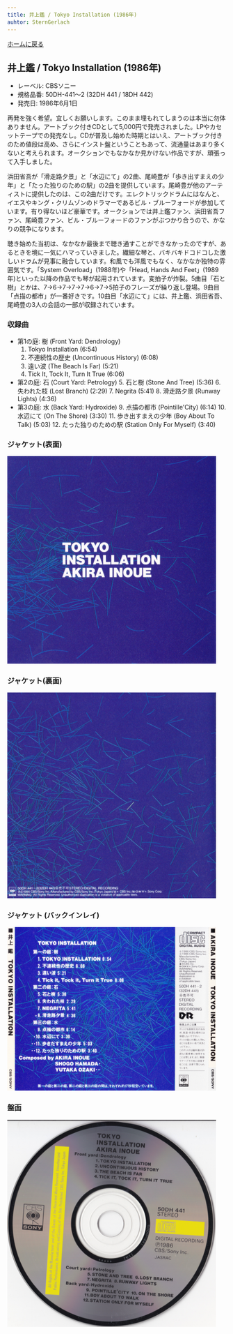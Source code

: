 ```yaml
---
title: 井上鑑 / Tokyo Installation (1986年)
auhtor: SternGerlach
---
```


<!--
 pandoc -s --filter pandoc-crossref -M "crossrefYaml=./crossref_config.yaml" -f markdown -t html5 --mathjax --css ./style.css ./akira-inoue-1986-tokyo-installation.md > ./akira-inoue-1986-tokyo-installation.html
-->

[ホームに戻る](./index.html)

## 井上鑑 / Tokyo Installation (1986年)

- レーベル: CBSソニー
- 規格品番: 50DH-441〜2 (32DH 441 / 18DH 442)
- 発売日: 1986年6月1日

再発を強く希望。宜しくお願いします。このまま埋もれてしまうのは本当に勿体ありません。アートブック付きCDとして5,000円で発売されました。LPやカセットテープでの発売なし。CDが普及し始めた時期とはいえ、アートブック付きのため値段は高め、さらにインスト盤ということもあって、流通量はあまり多くないと考えられます。オークションでもなかなか見かけない作品ですが、頑張って入手しました。

浜田省吾が「滑走路夕景」と「水辺にて」の2曲、尾崎豊が「歩き出すまえの少年」と「たった独りのための駅」の2曲を提供しています。尾崎豊が他のアーティストに提供したのは、この2曲だけです。エレクトリックドラムにはなんと、イエスやキング・クリムゾンのドラマーであるビル・ブルーフォードが参加しています。有り得ないほど豪華です。オークションでは井上鑑ファン、浜田省吾ファン、尾崎豊ファン、ビル・ブルーフォードのファンがぶつかり合うので、かなりの競争になります。

聴き始めた当初は、なかなか最後まで聴き通すことができなかったのですが、あるときを境に一気にハマっていきました。繊細な琴と、バキバキドコドコした激しいドラムが見事に融合しています。和風でも洋風でもなく、なかなか独特の雰囲気です。「System Overload」(1988年)や「Head, Hands And Feet」(1989年)といった以降の作品でも琴が起用されています。変拍子が炸裂。5曲目「石と樹」とかは、7→6→7→7→7→6→7→5拍子のフレーズが繰り返し登場。9曲目「点描の都市」が一番好きです。10曲目「水辺にて」には、井上鑑、浜田省吾、尾崎豊の3人の会話の一部が収録されています。

### 収録曲

- 第1の庭: 樹 (Front Yard: Dendrology)
  1. Tokyo Installation (6:54)
  2. 不連続性の歴史 (Uncontinuous History) (6:08)
  3. 遠い波 (The Beach Is Far) (5:21)
  4. Tick It, Tock It, Turn It True (6:06)
- 第2の庭: 石 (Court Yard: Petrology)
  5. 石と樹 (Stone And Tree) (5:36)
  6. 失われた枝 (Lost Branch) (2:29)
  7. Negrita (5:41)
  8. 滑走路夕景 (Runway Lights) (4:36)
- 第3の庭: 水 (Back Yard: Hydroxide)
  9. 点描の都市 (Pointille'City) (6:14)
  10. 水辺にて (On The Shore) (3:30)
  11. 歩き出すまえの少年 (Boy About To Talk) (5:03)
  12. たった独りのための駅 (Station Only For Myself) (3:40)

### ジャケット(表面)
[<img src="images/Akira-Inoue-1986-Tokyo-Installation-0.jpg" width="480" />](images/Akira-Inoue-1986-Tokyo-Installation-0.jpg)

### ジャケット(裏面)
[<img src="images/Akira-Inoue-1986-Tokyo-Installation-1.jpg" width="480" />](images/Akira-Inoue-1986-Tokyo-Installation-1.jpg)

### ジャケット (バックインレイ)
[<img src="images/Akira-Inoue-1986-Tokyo-Installation-2.jpg" width="480" />](images/Akira-Inoue-1986-Tokyo-Installation-2.jpg)

### 盤面
[<img src="images/Akira-Inoue-1986-Tokyo-Installation-3.jpg" width="480" />](images/Akira-Inoue-1986-Tokyo-Installation-3.jpg)
